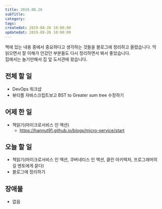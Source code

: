 ```yaml
---
title: 2019.08.26
subTitle: 
category: 
tags: 
createdat: 2019-08-26 10:00:00
updatedat: 2019-08-26 10:00:00
---
```


책에 있는 내용 중에서 중요하다고 생각하는 것들을 블로그에 정리하고 올렸습니다.
막 읽으면서 잘 이해가 안갔던 부분들도 다시 정리하면서 봐서 좋았습니다.  
집에서는 놀기만해서 집 앞 도서관에 왔습니다.

## 전체 할 일

* DevOps 워크샵
* 뷰티플 자바스크립트보고 BST to Greater sum tree 수정하기

## 어제 한 일

* 책읽기(마이크로서비스 인 액션)
  * https://hannut91.github.io/blogs/micro-service/start

## 오늘 할 일

* 책읽기(마이크로서비스 인 액션, 쿠버네티스 인 액션, 클린 아키텍처,
  프로그래머의 길 멘토에게 묻다)
* 블로그에 정리하기

## 장애물

* 없음
